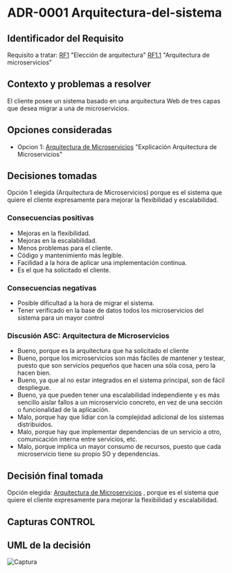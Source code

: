 # ADR-0001 Arquitectura-del-sistema

## Identificador del Requisito

Requisito a tratar: [RF1](https://github.com/kikmar/DAS-GRUPO-8/blob/feature/Semana2/Semana%202/Requisitos/rf1.md) "Elección de arquitectura" [RF1.1](https://github.com/kikmar/DAS-GRUPO-8/blob/feature/Semana2/Semana%202/Requisitos/rf1.1.md) "Arquitectura de microservicios"

## Contexto y problemas a resolver

El cliente posee un sistema basado en una arquitectura Web de tres capas que desea migrar a una de microservicios.

## Opciones consideradas

* Opcion 1: [Arquitectura de Microservicios](https://docs.microsoft.com/es-es/azure/architecture/guide/architecture-styles/microservices) "Explicación Arquitectura de Microservicios"

## Decisiones tomadas

Opción 1 elegida (Arquitectura de Microservicios) porque es el sistema que quiere el cliente expresamente para mejorar la flexibilidad y escalabilidad.


### Consecuencias positivas <!-- optional -->

* Mejoras en la flexibilidad.
* Mejoras en la escalabilidad.
* Menos problemas para el cliente.
* Código y mantenimiento más legible.
* Facilidad a la hora de aplicar una implementación continua.
* Es el que ha solicitado el cliente.


### Consecuencias negativas <!-- optional -->

* Posible dificultad a la hora de migrar el sistema.
* Tener verificado en la base de datos todos los microservicios del sistema para un mayor control

### Discusión ASC: Arquitectura de Microservicios

* Bueno, porque es la arquitectura que ha solicitado el cliente
* Bueno, porque los microservicios son más fáciles de mantener y testear, puesto que son servicios pequeños que hacen una sóla cosa, pero la hacen bien.
* Bueno, ya que al no estar integrados en el sistema principal, son de fácil despliegue.
* Bueno, ya que pueden tener una escalabilidad independiente y es más sencillo aislar fallos a un microservicio concreto, en vez de una sección o funcionalidad de la aplicación.
* Malo, porque hay que lidiar con la complejidad adicional de los sistemas distribuidos.
* Malo, porque hay que implementar dependencias de un servicio a otro, comunicación interna entre servicios, etc.
* Malo, porque implica un mayor consumo de recursos, puesto que cada microservicio tiene su propio SO y dependencias.

## Decisión final tomada

Opción elegida: [Arquitectura de Microservicios](https://docs.microsoft.com/es-es/azure/architecture/guide/architecture-styles/microservices) , porque es el sistema que quiere el cliente expresamente para mejorar la flexibilidad y escalabilidad.

## Capturas CONTROL 

## UML de la decisión

![Captura](https://github.com/kikmar/DAS-GRUPO-8/blob/feature/Semana2/Semana%202/uml/Captura.png)




